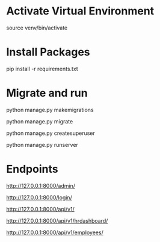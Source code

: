            
Activate Virtual Environment
=====================================
source venv/bin/activate


Install Packages
=============================
pip install -r requirements.txt 

Migrate and run
=============================
python manage.py makemigrations

python manage.py migrate

python manage.py createsuperuser

python manage.py runserver


Endpoints
=============================
http://127.0.0.1:8000/admin/

http://127.0.0.1:8000/login/

http://127.0.0.1:8000/api/v1/

http://127.0.0.1:8000/api/v1/hrdashboard/

http://127.0.0.1:8000/api/v1/employees/


